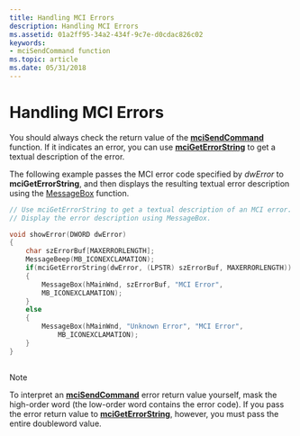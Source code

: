 ```yaml
---
title: Handling MCI Errors
description: Handling MCI Errors
ms.assetid: 01a2ff95-34a2-434f-9c7e-d0cdac826c02
keywords:
- mciSendCommand function
ms.topic: article
ms.date: 05/31/2018
---
```


# Handling MCI Errors

You should always check the return value of the [**mciSendCommand**](https://msdn.microsoft.com/library/Dd757160(v=VS.85).aspx) function. If it indicates an error, you can use [**mciGetErrorString**](https://msdn.microsoft.com/library/Dd757158(v=VS.85).aspx) to get a textual description of the error.

The following example passes the MCI error code specified by *dwError* to **mciGetErrorString**, and then displays the resulting textual error description using the [MessageBox](https://msdn.microsoft.com/library/ms645505.aspx) function.


```C++
// Use mciGetErrorString to get a textual description of an MCI error.
// Display the error description using MessageBox.

void showError(DWORD dwError)
{
    char szErrorBuf[MAXERRORLENGTH];
    MessageBeep(MB_ICONEXCLAMATION);
    if(mciGetErrorString(dwError, (LPSTR) szErrorBuf, MAXERRORLENGTH))
    {
        MessageBox(hMainWnd, szErrorBuf, "MCI Error",
        MB_ICONEXCLAMATION);
    }
    else
    {
        MessageBox(hMainWnd, "Unknown Error", "MCI Error",
            MB_ICONEXCLAMATION);
    }
}
 
```



> [!Note]  
> To interpret an [**mciSendCommand**](https://msdn.microsoft.com/library/Dd757160(v=VS.85).aspx) error return value yourself, mask the high-order word (the low-order word contains the error code). If you pass the error return value to [**mciGetErrorString**](https://msdn.microsoft.com/library/Dd757158(v=VS.85).aspx), however, you must pass the entire doubleword value.

 

 

 




